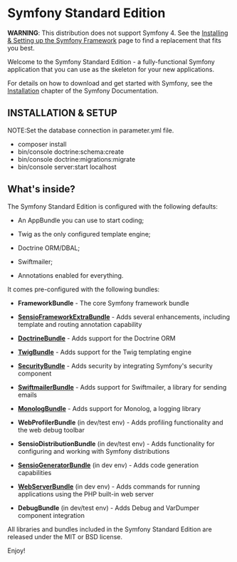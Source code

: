 Symfony Standard Edition
========================

**WARNING**: This distribution does not support Symfony 4. See the
[Installing & Setting up the Symfony Framework][15] page to find a replacement
that fits you best.

Welcome to the Symfony Standard Edition - a fully-functional Symfony
application that you can use as the skeleton for your new applications.

For details on how to download and get started with Symfony, see the
[Installation][1] chapter of the Symfony Documentation.

INSTALLATION & SETUP
--------------------

NOTE:Set the database connection in parameter.yml file. 

* composer install 
* bin/console doctrine:schema:create
* bin/console doctrine:migrations:migrate
* bin/console server:start localhost

What's inside?
--------------

The Symfony Standard Edition is configured with the following defaults:

  * An AppBundle you can use to start coding;

  * Twig as the only configured template engine;

  * Doctrine ORM/DBAL;

  * Swiftmailer;

  * Annotations enabled for everything.

It comes pre-configured with the following bundles:

  * **FrameworkBundle** - The core Symfony framework bundle

  * [**SensioFrameworkExtraBundle**][6] - Adds several enhancements, including
    template and routing annotation capability

  * [**DoctrineBundle**][7] - Adds support for the Doctrine ORM

  * [**TwigBundle**][8] - Adds support for the Twig templating engine

  * [**SecurityBundle**][9] - Adds security by integrating Symfony's security
    component

  * [**SwiftmailerBundle**][10] - Adds support for Swiftmailer, a library for
    sending emails

  * [**MonologBundle**][11] - Adds support for Monolog, a logging library

  * **WebProfilerBundle** (in dev/test env) - Adds profiling functionality and
    the web debug toolbar

  * **SensioDistributionBundle** (in dev/test env) - Adds functionality for
    configuring and working with Symfony distributions

  * [**SensioGeneratorBundle**][13] (in dev env) - Adds code generation
    capabilities

  * [**WebServerBundle**][14] (in dev env) - Adds commands for running applications
    using the PHP built-in web server

  * **DebugBundle** (in dev/test env) - Adds Debug and VarDumper component
    integration

All libraries and bundles included in the Symfony Standard Edition are
released under the MIT or BSD license.

Enjoy!

[1]:  https://symfony.com/doc/3.4/setup.html
[6]:  https://symfony.com/doc/current/bundles/SensioFrameworkExtraBundle/index.html
[7]:  https://symfony.com/doc/3.4/doctrine.html
[8]:  https://symfony.com/doc/3.4/templating.html
[9]:  https://symfony.com/doc/3.4/security.html
[10]: https://symfony.com/doc/3.4/email.html
[11]: https://symfony.com/doc/3.4/logging.html
[13]: https://symfony.com/doc/current/bundles/SensioGeneratorBundle/index.html
[14]: https://symfony.com/doc/current/setup/built_in_web_server.html
[15]: https://symfony.com/doc/current/setup.html
